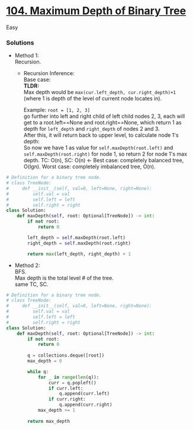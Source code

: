 # [104. Maximum Depth of Binary Tree](https://leetcode.com/problems/maximum-depth-of-binary-tree/description/?envType=study-plan-v2&envId=top-interview-150)

Easy

### Solutions

- Method 1:\
  Recursion.
  - Recursion Inference:\
    Base case: \
    **TLDR:** \
    Max depth would be `max(cur.left_depth, cur.right_depth)+1` (where 1 is depth of the level of current node locates in).

    Example: `root = [1, 2, 3]`\
    go further into left and right child of left child nodes 2, 3, each will get to a root.left==None and root.right==None, which return 1 as depth for `left_depth` and `right_depth` of nodes 2 and 3.\
    After this, it will return back to upper level, to calculate node 1's depth:\
    So now we have 1 as value for `self.maxDepth(root.left)` and `self.maxDepth(root.right)` for node 1, so return 2 for node 1's max depth.
  TC: O(n), SC: O(n)  <- Best case: completely balanced tree, O(lgn). Worst case: completely imbalanced tree, O(n).
```python
# Definition for a binary tree node.
# class TreeNode:
#     def __init__(self, val=0, left=None, right=None):
#         self.val = val
#         self.left = left
#         self.right = right
class Solution:
    def maxDepth(self, root: Optional[TreeNode]) -> int:
        if not root:
            return 0

        left_depth = self.maxDepth(root.left)
        right_depth = self.maxDepth(root.right)

        return max(left_depth, right_depth) + 1
```

- Method 2:\
  BFS.\
  Max depth is the total level # of the tree.\
  same TC, SC.
```python
# Definition for a binary tree node.
# class TreeNode:
#     def __init__(self, val=0, left=None, right=None):
#         self.val = val
#         self.left = left
#         self.right = right
class Solution:
    def maxDepth(self, root: Optional[TreeNode]) -> int:
        if not root:
            return 0
        
        q = collections.deque([root])
        max_depth = 0

        while q:
            for _ in range(len(q)):
                curr = q.popleft()
                if curr.left:
                    q.append(curr.left)
                if curr.right:
                    q.append(curr.right)
            max_depth += 1
        
        return max_depth
```

